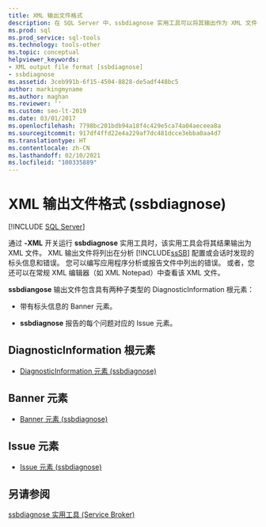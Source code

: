 ```yaml
---
title: XML 输出文件格式
description: 在 SQL Server 中，ssbdiagnose 实用工具可以将其输出作为 XML 文件传递。 创建用于分析或报告错误的应用程序，或在 XML 编辑器中查看它们。
ms.prod: sql
ms.prod_service: sql-tools
ms.technology: tools-other
ms.topic: conceptual
helpviewer_keywords:
- XML output file format [ssbdiagnose]
- ssbdiagnose
ms.assetid: 3ceb991b-6f15-4504-8828-de5adf448bc5
author: markingmyname
ms.author: maghan
ms.reviewer: ''
ms.custom: seo-lt-2019
ms.date: 03/01/2017
ms.openlocfilehash: 7798bc201bdb94a18f4c429e5ca74a04aeceea8a
ms.sourcegitcommit: 917df4ffd22e4a229af7dc481dcce3ebba0aa4d7
ms.translationtype: HT
ms.contentlocale: zh-CN
ms.lasthandoff: 02/10/2021
ms.locfileid: "100335889"
---
```

# <a name="xml-output-file-format-ssbdiagnose"></a>XML 输出文件格式 (ssbdiagnose)

 [!INCLUDE [SQL Server](../../includes/applies-to-version/sqlserver.md)]

通过 **-XML** 开关运行 **ssbdiagnose** 实用工具时，该实用工具会将其结果输出为 XML 文件。 XML 输出文件将列出在分析 [!INCLUDE[ssSB](../../includes/sssb-md.md)] 配置或会话时发现的标头信息和错误。 您可以编写应用程序分析或报告文件中列出的错误。 或者，您还可以在常规 XML 编辑器（如 XML Notepad）中查看该 XML 文件。  
  
 **ssbdiangose** 输出文件包含具有两种子类型的 DiagnosticInformation 根元素：  
  
-   带有标头信息的 Banner 元素。  
  
-   **ssbdiagnose** 报告的每个问题对应的 Issue 元素。  
  
## <a name="diagnosticinformation-root-element"></a>DiagnosticInformation 根元素  
  
-   [DiagnosticInformation 元素 (ssbdiagnose)](../../tools/ssbdiagnose/diagnosticinformation-element-ssbdiagnose.md)  
  
## <a name="banner-element"></a>Banner 元素  
  
-   [Banner 元素 (ssbdiagnose)](../../tools/ssbdiagnose/banner-element-ssbdiagnose.md)  
  
## <a name="issue-element"></a>Issue 元素  
  
-   [Issue 元素 (ssbdiagnose)](../../tools/ssbdiagnose/issue-element-ssbdiagnose.md)  
  
## <a name="see-also"></a>另请参阅  
 [ssbdiagnose 实用工具 (Service Broker)](../../tools/ssbdiagnose/ssbdiagnose-utility-service-broker.md)  
  
  
